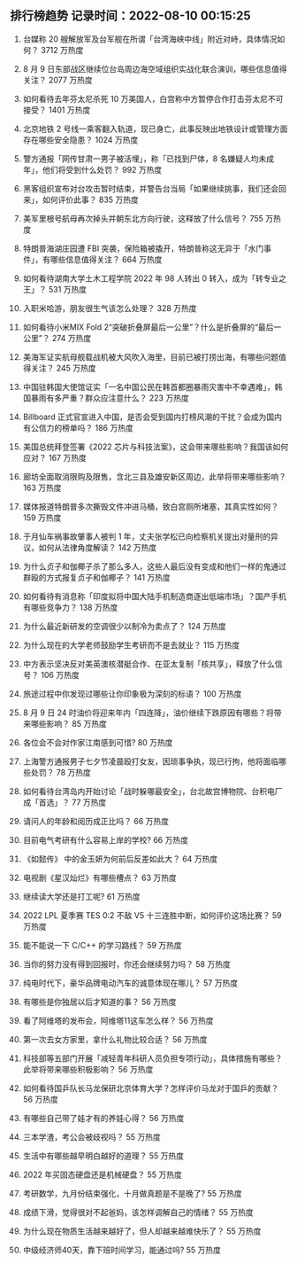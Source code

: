 
## 排行榜趋势 记录时间：2022-08-10 00:15:25
  
  1. 台媒称 20 艘解放军及台军舰在所谓「台湾海峡中线」附近对峙，具体情况如何？ 3712 万热度
    
  2. 8 月 9 日东部战区继续位台岛周边海空域组织实战化联合演训，哪些信息值得关注？ 2077 万热度
    
  3. 如何看待去年芬太尼杀死 10 万美国人，白宫称中方暂停合作打击芬太尼不可接受？ 1401 万热度
    
  4. 北京地铁 2 号线一乘客翻入轨道，现已身亡，此事反映出地铁设计或管理方面存在哪些安全隐患？ 1024 万热度
    
  5. 警方通报「网传甘肃一男子被活埋」，称「已找到尸体，8 名嫌疑人均未成年」，他们将受到什么处罚？ 992 万热度
    
  6. 黑客组织宣布对台攻击暂时结束，并警告台当局「如果继续挑事，我们还会回来」，如何评价此事？ 835 万热度
    
  7. 美军里根号航母再次掉头并朝东北方向行驶，这释放了什么信号？ 755 万热度
    
  8. 特朗普海湖庄园遭 FBI 突袭，保险箱被撬开，特朗普称这无异于「水门事件」，有哪些信息值得关注？ 664 万热度
    
  9. 如何看待湖南大学土木工程学院 2022 年 98 人转出 0 转入，成为「转专业之王」？ 531 万热度
    
  10. 入职米哈游，朋友很生气该怎么处理？ 328 万热度
    
  11. 如何看待小米MIX Fold 2“突破折叠屏最后一公里”？什么是折叠屏的“最后一公里”？ 274 万热度
    
  12. 美海军证实航母舰载战机被大风吹入海里，目前已被打捞出海，有哪些问题值得关注？ 245 万热度
    
  13. 中国驻韩国大使馆证实「一名中国公民在韩首都圈暴雨灾害中不幸遇难」，韩国暴雨有多严重？群众应注意什么？ 223 万热度
    
  14. Billboard 正式官宣进入中国，是否会受到国内打榜风潮的干扰？会成为国内有公信力的榜单吗？ 186 万热度
    
  15. 美国总统拜登签署《2022 芯片与科技法案》，这会带来哪些影响？我国该如何应对？ 167 万热度
    
  16. 廊坊全面取消限购及限售，含北三县及雄安新区周边，此举将带来哪些影响？ 163 万热度
    
  17. 媒体报道特朗普多次撕毁文件冲进马桶，致白宫厕所堵塞，其真实性如何？ 159 万热度
    
  18. 于月仙车祸事故肇事人被判 1 年，丈夫张学松已向检察机关提出对量刑的异议，如何从法律角度解读？ 142 万热度
    
  19. 为什么贞子和伽椰子杀了那么多人，这些人最后没有变成和他们一样的鬼通过群殴的方式报复贞子和伽椰子？ 141 万热度
    
  20. 如何看待有消息称「印度拟将中国大陆手机制造商逐出低端市场」？国产手机有哪些竞争力？ 138 万热度
    
  21. 为什么最近新研发的空调很少以制冷为卖点了？ 124 万热度
    
  22. 为什么现在的大学老师鼓励学生考研而不是去就业？ 115 万热度
    
  23. 中方表示坚决反对美英澳核潜艇合作、在亚太复制「核共享」，释放了什么信号？ 106 万热度
    
  24. 旅途过程中你发现过哪些让你印象极为深刻的标语？ 100 万热度
    
  25. 8 月 9 日 24 时油价将迎来年内「四连降」，油价继续下跌原因有哪些？将带来哪些影响？ 85 万热度
    
  26. 各位会不会对作家江南感到可惜? 80 万热度
    
  27. 上海警方通报男子七夕节凌晨殴打女友，因琐事争执，现已行拘，他将面临哪些处罚？ 78 万热度
    
  28. 如何看待台湾岛内开始讨论「战时躲哪最安全」，台北故宫博物院、台积电厂成「首选」？ 77 万热度
    
  29. 请问人的年龄和阅历成正比吗？ 66 万热度
    
  30. 目前电气考研有什么容易上岸的学校? 66 万热度
    
  31. 《如懿传》 中的金玉妍为何前后反差如此大？ 64 万热度
    
  32. 电视剧《星汉灿烂》有哪些槽点？ 63 万热度
    
  33. 继续读大学还是打工呢? 61 万热度
    
  34. 2022 LPL 夏季赛 TES 0:2 不敌 V5 十三连胜中断，如何评价这场比赛？ 59 万热度
    
  35. 能不能说一下 C/C++ 的学习路线？ 59 万热度
    
  36. 当你的努力没有得到回报时，你还会继续努力吗？ 58 万热度
    
  37. 纯电时代下，豪华品牌电动汽车的诚意体现在哪儿？ 57 万热度
    
  38. 有哪些是你独居以后才知道的事？ 56 万热度
    
  39. 看了阿维塔的发布会，阿维塔11这车怎么样？ 56 万热度
    
  40. 第一次去女方家里，拿什么礼物比较合适？ 56 万热度
    
  41. 科技部等五部门开展「减轻青年科研人员负担专项行动」，具体措施有哪些？此举将带来哪些积极影响？ 56 万热度
    
  42. 如何看待国乒队长马龙保研北京体育大学？怎样评价马龙对于国乒的贡献？ 56 万热度
    
  43. 有哪些自己带了娃才有的养娃心得？ 56 万热度
    
  44. 三本学渣，考公会被歧视吗？ 55 万热度
    
  45. 生活中有哪些越早明白越好的道理？ 55 万热度
    
  46. 2022 年买固态硬盘还是机械硬盘？ 55 万热度
    
  47. 考研数学，九月份结束强化，十月做真题是不是晚了? 55 万热度
    
  48. 成绩下滑，觉得很对不起爸妈，该怎样调解自己的情绪？ 55 万热度
    
  49. 为什么现在物质生活越来越好了，但人却越来越难快乐了？ 55 万热度
    
  50. 中级经济师40天，靠下班时间学习，能通过吗? 55 万热度
    